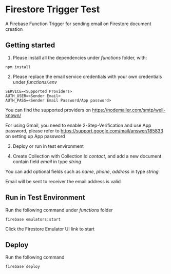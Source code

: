 # Firestore Trigger Test

A Firebase Function Trigger for sending email on Firestore document creation

## Getting started

1. Please install all the dependencies under _functions_ folder, with:

```shell
npm install
```

2. Please replace the email service credentials with your own credentials under _functions/.env_

```shell
SERVICE=<Supported Providers>
AUTH_USER=<Sender Email>
AUTH_PASS=<Sender Email Password/App password>
```

You can find the supported providers on https://nodemailer.com/smtp/well-known/

For using Gmail, you need to enable 2-Step-Verification and use App password, please refer to https://support.google.com/mail/answer/185833 on setting up App password

3. Deploy or run in test environment

4. Create Collection with Collection Id _contact_, and add a new document contain field _email_ in type _string_

You can add optional fields such as _name_, _phone_, _address_ in type _string_

Email will be sent to receiver the email address is valid
## Run in Test Environment

Run the following command under _functions_ folder

```shell
firebase emulators:start
```

Click the Firestore Emulator UI link to start

## Deploy

Run the following command

```shell
firebase deploy
```